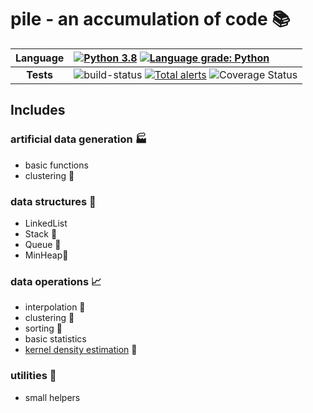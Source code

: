 # pile - an accumulation of code :books:  

| **Language** | [![Python 3.8](https://img.shields.io/badge/python-3.8-blue.svg)](https://www.python.org/downloads/release/python-380/) [![Language grade: Python](https://img.shields.io/lgtm/grade/python/g/XDwightsBeetsX/pile.svg?logo=lgtm&logoWidth=18)](https://lgtm.com/projects/g/XDwightsBeetsX/pile/context:python) |
|:-:|:--|
| **Tests** | ![build-status](https://travis-ci.com/XDwightsBeetsX/pile.svg?branch=main) [![Total alerts](https://img.shields.io/lgtm/alerts/g/XDwightsBeetsX/pile.svg?logo=lgtm&logoWidth=18)](https://lgtm.com/projects/g/XDwightsBeetsX/pile/alerts/) ![Coverage Status](https://coveralls.io/repos/github/XDwightsBeetsX/pile/badge.svg?branch=dev-john)|

## Includes  

### artificial data generation :factory:  

- basic functions  
- clustering :wrench:

### data structures :deciduous_tree:  

- LinkedList  
- Stack :wrench:  
- Queue :wrench:  
- MinHeap:wrench:  

### data operations :chart_with_upwards_trend:  

- interpolation :wrench:  
- clustering :wrench:  
- sorting :wrench:  
- basic statistics  
- [kernel density estimation](http://faculty.washington.edu/yenchic/18W_425/Lec6_hist_KDE.pdf) :wrench:  

### utilities :open_file_folder:  

- small helpers  
